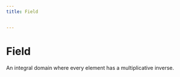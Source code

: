 ```yaml
---
title: Field


---
```


# Field

An integral domain where every element has a multiplicative inverse.
